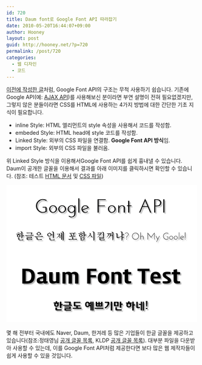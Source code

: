```yaml
---
id: 720
title: Daum font로 Google Font API 따라잡기
date: 2010-05-20T16:44:07+09:00
author: Hooney
layout: post
guid: http://hooney.net/?p=720
permalink: /post/720
categories:
  - 웹 디자인
  - 코드
---
```

[이전에 작성한 글](/2010/05/20/712/)처럼, Google Font API의 구조는 무척 사용하기 쉽습니다. 기존에 Google API(예: [AJAX API](http://code.google.com/intl/ko/apis/ajaxlibs/documentation/))를 사용해보신 분이라면 부연 설명이 전혀 필요없겠지만, 그렇지 않은 분들이라면 CSS를 HTML에 사용하는 4가지 방법에 대한 간단한 기초 지식이 필요합니다.

  * inline Style: HTML 엘리먼트의 style 속성을 사용해서 코드를 작성함.
  * embeded Style: HTML head에 style 코드를 작성함.
  * Linked Style: 외부의 CSS 파일을 연결함. **Google Font API 방식**임.
  * import Style: 외부의 CSS 파일을 불러옴.

위 Linked Style 방식을 이용해서Google Font API를 쉽게 흉내낼 수 있습니다. Daum이 공개한 글꼴을 이용해서 결과를 아래 이미지를 클릭하시면 확인할 수 있습니다. (참조: 테스트 [HTML 문서](/test/webfont/Google-Font-API.html) 및 [CSS 파일](/test/webfont/Daum_SemiBold.css))

<a title="/test/webfont/Google-Font-API.html"><img src="/wp-content/uploads/2010/05/test-google-font-api.gif" alt="test-google-font-api" width="503" height="362" /></a>

몇 해 전부터 국내에도 Naver, Daum, 한겨레 등 많은 기업들이 한글 글꼴을 제공하고 있습니다(참조:정태영님 [공개 글꼴 목록](http://b.mytears.org/2009/01/1151), KLDP [공개 글꼴 목록](http://wiki.kldp.org/wiki.php/%B0%F8%B0%B3%C7%D1%B1%DB%B1%DB%B2%C3)). 대부분 파일을 다운받아 사용할 수 있는데, 이를 Google Font API처럼 제공한다면 보다 많은 웹 제작자들이 쉽게 사용할 수 있을 것입니다.